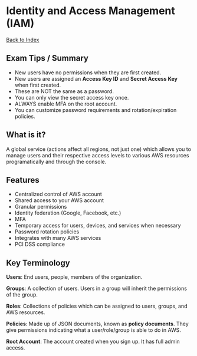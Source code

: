 # Identity and Access Management (IAM)

[Back to Index](../../README.md)

## Exam Tips / Summary

- New users have no permissions when they are first created.
- New users are assigned an **Access Key ID** and **Secret Access Key** when first created.
- These are NOT the same as a password.
- You can only view the secret access key once.
- ALWAYS enable MFA on the root account.
- You can customize password requirements and rotation/expiration policies.

## What is it?

A global service (actions affect all regions, not just one) which allows you to manage users and their respective access levels to various AWS resources programatically and through the console.

## Features

- Centralized control of AWS account
- Shared access to your AWS account
- Granular permissions
- Identity federation (Google, Facebook, etc.)
- MFA
- Temporary access for users, devices, and services when necessary
- Password rotation policies
- Integrates with many AWS services
- PCI DSS compliance

## Key Terminology

**Users**: End users, people, members of the organization.

**Groups**: A collection of users. Users in a group will inherit the permissions of the group.

**Roles**: Collections of policies which can be assigned to users, groups, and AWS resources.

**Policies**: Made up of JSON documents, known as **policy documents**. They give permissions indicating what a user/role/group is able to do in AWS.

**Root Account**: The account created when you sign up. It has full admin access.